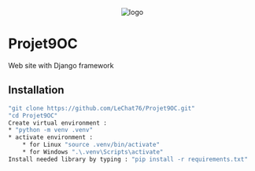 <p align="center">
 <img alt="logo" src="https://github.com/LeChat76/Projet9OC/assets/119883313/5073b60e-6cdb-4bdd-94f4-b372d80568bd">
</p>

# Projet9OC
Web site with Django framework

## Installation
```sh
"git clone https://github.com/LeChat76/Projet9OC.git"
"cd Projet9OC"
Create virtual environment :
* "python -m venv .venv"
* activate environment :
    * for Linux "source .venv/bin/activate"
    * for Windows ".\.venv\Scripts\activate"
Install needed library by typing : "pip install -r requirements.txt"
```

